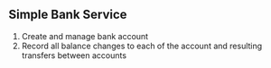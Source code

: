 ## Simple Bank Service

1. Create and manage bank account
2. Record all balance changes to each of the account and resulting transfers between accounts
